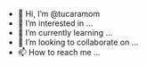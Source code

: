 - 👋 Hi, I’m @tucaramom
- 👀 I’m interested in ...
- 🌱 I’m currently learning ...
- 💞️ I’m looking to collaborate on ...
- 📫 How to reach me ...

<!---
tucaramom/tucaramom is a ✨ special ✨ repository because its `README.md` (this file) appears on your GitHub profile.
You can click the Preview link to take a look at your changes.
--->
